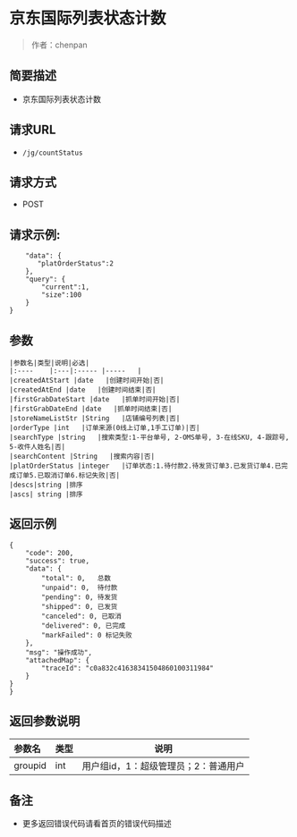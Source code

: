# 京东国际列表状态计数

> 作者：chenpan

## 简要描述

- 京东国际列表状态计数

## 请求URL
- ` /jg/countStatus `
  
## 请求方式
- POST 
## 请求示例:
```{
    "data": {
       "platOrderStatus":2
    },
    "query": {
        "current":1,
        "size":100
    }
}
```
## 参数
```
|参数名|类型|说明|必选|
|:----    |:---|:----- |-----   |
|createdAtStart |date   |创建时间开始|否|
|createdAtEnd |date   |创建时间结束|否|
|firstGrabDateStart |date   |抓单时间开始|否|
|firstGrabDateEnd |date   |抓单时间结束|否|
|storeNameListStr |String   |店铺编号列表|否|
|orderType |int   |订单来源(0线上订单,1手工订单)|否|
|searchType |string   |搜索类型:1-平台单号, 2-OMS单号, 3-在线SKU, 4-跟踪号, 5-收件人姓名|否|
|searchContent |String   |搜索内容|否|
|platOrderStatus |integer   |订单状态:1.待付款2.待发货订单3.已发货订单4.已完成订单5.已取消订单6.标记失败|否|
|descs|string |排序 
|ascs| string |排序
```
## 返回示例 

``` 
{
    "code": 200,
    "success": true,
    "data": {
        "total": 0,   总数
        "unpaid": 0,  待付款
        "pending": 0, 待发货
        "shipped": 0, 已发货
        "canceled": 0, 已取消
        "delivered": 0, 已完成
        "markFailed": 0 标记失败
    },
    "msg": "操作成功",
    "attachedMap": {
        "traceId": "c0a832c41638341504860100311984"
    }
}
}
```

## 返回参数说明 

|参数名|类型|说明|
|:-----  |:-----|-----                           |
|groupid |int   |用户组id，1：超级管理员；2：普通用户  |

## 备注 

- 更多返回错误代码请看首页的错误代码描述